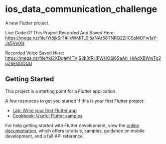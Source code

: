 # ios_data_communication_challenge

A new Flutter project.

Live Code Of This Project Recorded And Saved Here: https://mega.nz/file/Yt5jkSrT#lIxWMlT_0j5aNAr58TNRQ2ZlICSsMOFw1aY-Js5VwXs

Recorded Voice Saved Here: https://mega.nz/file/tkI2XDqa#4TVjS2k3fRHFWHOSl6SaAh_HiAdXBWwTq2qZ6EGDDQU

## Getting Started

This project is a starting point for a Flutter application.

A few resources to get you started if this is your first Flutter project:

- [Lab: Write your first Flutter app](https://docs.flutter.dev/get-started/codelab)
- [Cookbook: Useful Flutter samples](https://docs.flutter.dev/cookbook)

For help getting started with Flutter development, view the
[online documentation](https://docs.flutter.dev/), which offers tutorials,
samples, guidance on mobile development, and a full API reference.
